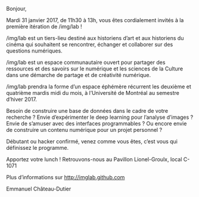 Bonjour,

Mardi 31 janvier 2017, de 11h30 à 13h, vous êtes cordialement invités à la première itération de /img/lab !

/img/lab est un tiers-lieu destiné aux historiens d’art et aux historiens du cinéma qui souhaitent se rencontrer, échanger et collaborer sur des questions numériques.

/img/lab est un espace communautaire ouvert pour partager des ressources et des savoirs sur le numérique et les sciences de la Culture dans une démarche de partage et de créativité numérique.

/img/lab prendra la forme d’un espace éphémère récurrent les deuxième et quatrième mardis midi du mois, à l’Université de Montréal au semestre d’hiver 2017.

Besoin de construire une base de données dans le cadre de votre recherche ? Envie d’expérimenter le deep learning pour l’analyse d’images ? Envie de s’amuser avec des interfaces programmables ? Ou encore envie de construire un contenu numérique pour un projet personnel ?

Débutant ou hacker confirmé, venez comme vous êtes, c’est vous qui définissez le programme.

Apportez votre lunch !
Retrouvons-nous au Pavillon Lionel-Groulx, local C-1071

Plus d’informations sur http://imglab.github.com

Emmanuel Château-Dutier
